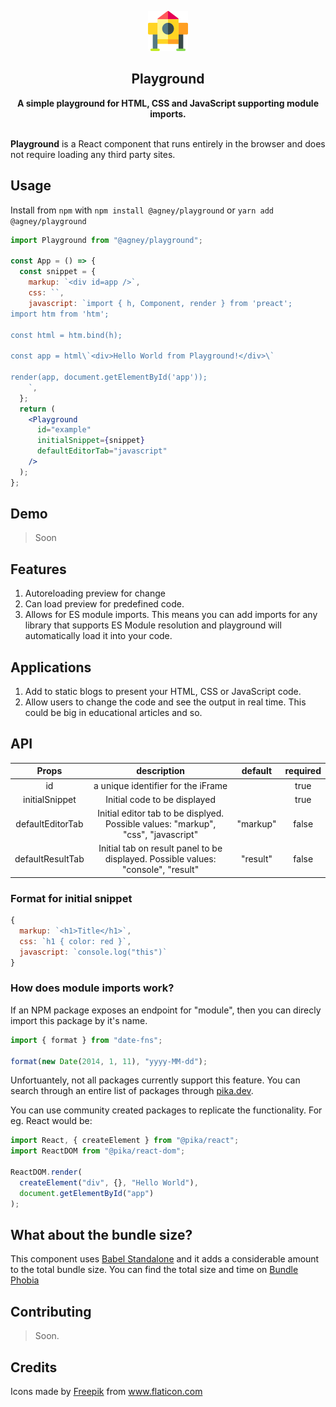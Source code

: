 <p align="center"><img src="./assets/icon.png"></p>
<h2 align="center">Playground</h2>
<p align="center">
<strong>A simple playground for HTML, CSS and JavaScript supporting module imports.</strong>
<br><br>

**Playground** is a React component that runs entirely in the browser and does not require loading any third party sites.

## Usage

Install from `npm` with `npm install @agney/playground` or `yarn add @agney/playground`

```jsx
import Playground from "@agney/playground";

const App = () => {
  const snippet = {
    markup: `<div id=app />`,
    css: ``,
    javascript: `import { h, Component, render } from 'preact';
import htm from 'htm';

const html = htm.bind(h);

const app = html\`<div>Hello World from Playground!</div>\`

render(app, document.getElementById('app'));
    `,
  };
  return (
    <Playground
      id="example"
      initialSnippet={snippet}
      defaultEditorTab="javascript"
    />
  );
};
```

## Demo

> Soon

## Features

1. Autoreloading preview for change
2. Can load preview for predefined code.
3. Allows for ES module imports. This means you can add imports for any library that supports ES Module resolution and playground will automatically load it into your code.

## Applications

1. Add to static blogs to present your HTML, CSS or JavaScript code.
2. Allow users to change the code and see the output in real time. This could be big in educational articles and so.

## API

|      Props       |                                    description                                    | default  | required |
| :--------------: | :-------------------------------------------------------------------------------: | :------: | :------: |
|        id        |                        a unique identifier for the iFrame                         |          |   true   |
|  initialSnippet  |                           Initial code to be displayed                            |          |   true   |
| defaultEditorTab | Initial editor tab to be displyed. Possible values: "markup", "css", "javascript" | "markup" |  false   |
| defaultResultTab | Initial tab on result panel to be displayed. Possible values: "console", "result" | "result" |  false   |

### Format for initial snippet

```js
{
  markup: `<h1>Title</h1>`,
  css: `h1 { color: red }`,
  javascript: `console.log("this")`
}
```

### How does module imports work?

If an NPM package exposes an endpoint for "module", then you can direcly import this package by it's name.

```js
import { format } from "date-fns";

format(new Date(2014, 1, 11), "yyyy-MM-dd");
```

Unfortuantely, not all packages currently support this feature. You can search through an entire list of packages through [pika.dev](https://pika.dev).

You can use community created packages to replicate the functionality. For eg. React would be:

```js
import React, { createElement } from "@pika/react";
import ReactDOM from "@pika/react-dom";

ReactDOM.render(
  createElement("div", {}, "Hello World"),
  document.getElementById("app")
);
```

## What about the bundle size?

This component uses [Babel Standalone](https://babeljs.io/docs/en/babel-standalone) and it adds a considerable amount to the total bundle size. You can find the total size and time on [Bundle Phobia](https://bundlephobia.com/result?p=@agney/playground@0.1.0)

## Contributing

> Soon.

## Credits

<div>Icons made by <a href="https://www.flaticon.com/authors/freepik" title="Freepik">Freepik</a> from <a href="https://www.flaticon.com/" title="Flaticon">www.flaticon.com</a></div>
